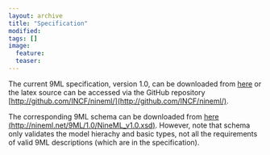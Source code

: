 ```yaml
---
layout: archive
title: "Specification"
modified:
tags: []
image:
  feature:
  teaser:
---
```


The current 9ML specification, version 1.0, can be downloaded from [here](http://nineml.net/specification/specification.pdf)
or the latex source can be accessed via the GitHub repository [http://github.com/INCF/nineml/](http://github.com/INCF/nineml/).

The corresponding 9ML schema can be downloaded from [here (http://nineml.net/9ML/1.0/NineML_v1.0.xsd)](http://nineml.net/9ML/1.0/NineML_v1.0.xsd). However, note that schema only validates the model hierachy and basic types, not all the requirements of valid 9ML descriptions (which are in the specification).